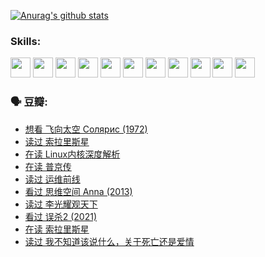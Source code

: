 
[![Anurag's github stats](https://github-readme-stats.vercel.app/api?username=w940853815)](https://github.com/anuraghazra/github-readme-stats)

### Skills:

<code><img height="32" src="https://cdn.jsdelivr.net/npm/simple-icons@v5/icons/python.svg"></code>
<code><img height="32" src="https://cdn.jsdelivr.net/npm/simple-icons@v5/icons/javascript.svg"></code>
<code><img height="32" src="https://cdn.jsdelivr.net/npm/simple-icons@v5/icons/django.svg"></code>
<code><img height="32" src="https://cdn.jsdelivr.net/npm/simple-icons@v5/icons/flask.svg"></code>
<code><img height="32" src="https://cdn.jsdelivr.net/npm/simple-icons@v5/icons/vuetify.svg"></code>
<code><img height="32" src="https://cdn.jsdelivr.net/npm/simple-icons@v5/icons/git.svg"></code>
<code><img height="32" src="https://cdn.jsdelivr.net/npm/simple-icons@v5/icons/docker.svg"></code>
<code><img height="32" src="https://cdn.jsdelivr.net/npm/simple-icons@v5/icons/postgresql.svg"></code>
<code><img height="32" src="https://cdn.jsdelivr.net/npm/simple-icons@v5/icons/elasticsearch.svg"></code>
<code><img height="32" src="https://cdn.jsdelivr.net/npm/simple-icons@v5/icons/macos.svg"></code>
<code><img height="32" src="https://cdn.jsdelivr.net/npm/simple-icons@v5/icons/linux.svg"></code>

### 🗣 豆瓣:

<!-- DOUBAN-ACTIVITIES:START -->
- [想看 飞向太空 Солярис‎ (1972)](https://www.douban.com/people/136069238/status/3792219567/?_i=46960696)
- [读过 索拉里斯星](https://www.douban.com/people/136069238/status/3792213928/?_i=46960696)
- [在读 Linux内核深度解析](https://www.douban.com/people/136069238/status/3790997133/?_i=46960696)
- [在读 普京传](https://www.douban.com/people/136069238/status/3786411478/?_i=46960696)
- [读过 运维前线](https://www.douban.com/people/136069238/status/3786410747/?_i=46960696)
- [看过 思维空间 Anna‎ (2013)](https://www.douban.com/people/136069238/status/3786092531/?_i=46960696)
- [读过 李光耀观天下](https://www.douban.com/people/136069238/status/3779830661/?_i=46960696)
- [看过 误杀2‎ (2021)](https://www.douban.com/people/136069238/status/3779360592/?_i=46960696)
- [在读 索拉里斯星](https://www.douban.com/people/136069238/status/3779002317/?_i=46960696)
- [读过 我不知道该说什么，关于死亡还是爱情](https://www.douban.com/people/136069238/status/3778409279/?_i=46960696)
<!-- DOUBAN-ACTIVITIES:END -->
<!--
**w940853815/w940853815** is a ✨ _special_ ✨ repository because its `README.md` (this file) appears on your GitHub profile.

Here are some ideas to get you started:

- 🔭 I’m currently working on ...
- 🌱 I’m currently learning ...
- 👯 I’m looking to collaborate on ...
- 🤔 I’m looking for help with ...
- 💬 Ask me about ...
- 📫 How to reach me: ...
- 😄 Pronouns: ...
- ⚡ Fun fact: ...
-->

